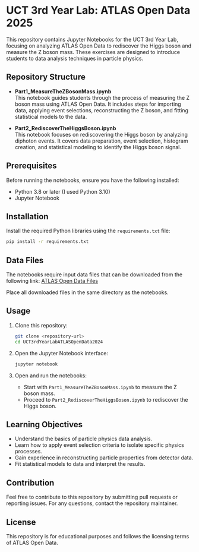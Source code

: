 # UCT 3rd Year Lab: ATLAS Open Data 2025

This repository contains Jupyter Notebooks for the UCT 3rd Year Lab, focusing on analyzing ATLAS Open Data to rediscover the Higgs boson and measure the Z boson mass. These exercises are designed to introduce students to data analysis techniques in particle physics.

## Repository Structure

- **Part1_MeasureTheZBosonMass.ipynb**  
  This notebook guides students through the process of measuring the Z boson mass using ATLAS Open Data. It includes steps for importing data, applying event selections, reconstructing the Z boson, and fitting statistical models to the data.

- **Part2_RediscoverTheHiggsBoson.ipynb**  
  This notebook focuses on rediscovering the Higgs boson by analyzing diphoton events. It covers data preparation, event selection, histogram creation, and statistical modeling to identify the Higgs boson signal.

## Prerequisites

Before running the notebooks, ensure you have the following installed:
- Python 3.8 or later (I used Python 3.10)
- Jupyter Notebook

## Installation

Install the required Python libraries using the `requirements.txt` file:
```bash
pip install -r requirements.txt
```

## Data Files

The notebooks require input data files that can be downloaded from the following link:
[ATLAS Open Data Files](https://uctcloud-my.sharepoint.com/:f:/g/personal/01466689_wf_uct_ac_za/En-_dYktEINOu3XP2z3VDK8B3NCT_Wj7shIBVCcV72SkAg?e=cu1Ldy)

Place all downloaded files in the same directory as the notebooks.

## Usage

1. Clone this repository:
   ```bash
   git clone <repository-url>
   cd UCT3rdYearLabATLASOpenData2024
   ```

2. Open the Jupyter Notebook interface:
   ```bash
   jupyter notebook
   ```

3. Open and run the notebooks:
   - Start with `Part1_MeasureTheZBosonMass.ipynb` to measure the Z boson mass.
   - Proceed to `Part2_RediscoverTheHiggsBoson.ipynb` to rediscover the Higgs boson.

## Learning Objectives

- Understand the basics of particle physics data analysis.
- Learn how to apply event selection criteria to isolate specific physics processes.
- Gain experience in reconstructing particle properties from detector data.
- Fit statistical models to data and interpret the results.

## Contribution

Feel free to contribute to this repository by submitting pull requests or reporting issues. For any questions, contact the repository maintainer.

## License

This repository is for educational purposes and follows the licensing terms of ATLAS Open Data.
